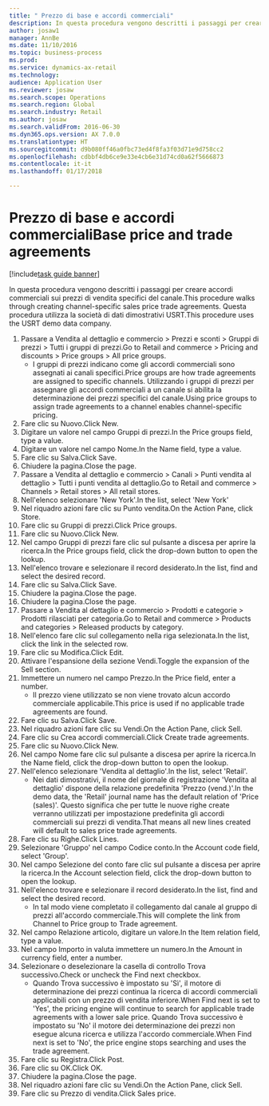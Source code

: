 ```yaml
--- 
title: " Prezzo di base e accordi commerciali"
description: In questa procedura vengono descritti i passaggi per creare accordi commerciali sui prezzi di vendita specifici del canale.
author: josaw1
manager: AnnBe
ms.date: 11/10/2016
ms.topic: business-process
ms.prod: 
ms.service: dynamics-ax-retail
ms.technology: 
audience: Application User
ms.reviewer: josaw
ms.search.scope: Operations
ms.search.region: Global
ms.search.industry: Retail
ms.author: josaw
ms.search.validFrom: 2016-06-30
ms.dyn365.ops.version: AX 7.0.0
ms.translationtype: HT
ms.sourcegitcommit: d9b080ff46a0fbc73ed4f8fa3f03d71e9d758cc2
ms.openlocfilehash: cdbbf4db6ce9e33e4cb6e31d74cd0a62f5666873
ms.contentlocale: it-it
ms.lasthandoff: 01/17/2018

---
```

# <a name="base-price-and-trade-agreements"></a><span data-ttu-id="aeebf-103"> Prezzo di base e accordi commerciali</span><span class="sxs-lookup"><span data-stu-id="aeebf-103">Base price and trade agreements</span></span>

[!include[task guide banner](../includes/task-guide-banner.md)]

<span data-ttu-id="aeebf-104">In questa procedura vengono descritti i passaggi per creare accordi commerciali sui prezzi di vendita specifici del canale.</span><span class="sxs-lookup"><span data-stu-id="aeebf-104">This procedure walks through creating channel-specific sales price trade agreements.</span></span> <span data-ttu-id="aeebf-105">Questa procedura utilizza la società di dati dimostrativi USRT.</span><span class="sxs-lookup"><span data-stu-id="aeebf-105">This procedure uses the USRT demo data company.</span></span>

1. <span data-ttu-id="aeebf-106">Passare a Vendita al dettaglio e commercio > Prezzi e sconti > Gruppi di prezzi > Tutti i gruppi di prezzi.</span><span class="sxs-lookup"><span data-stu-id="aeebf-106">Go to Retail and commerce > Pricing and discounts > Price groups > All price groups.</span></span>
    * <span data-ttu-id="aeebf-107">I gruppi di prezzi indicano come gli accordi commerciali sono assegnati ai canali specifici.</span><span class="sxs-lookup"><span data-stu-id="aeebf-107">Price groups are how trade agreements are assigned to specific channels.</span></span> <span data-ttu-id="aeebf-108">Utilizzando i gruppi di prezzi per assegnare gli accordi commerciali a un canale si abilita la determinazione dei prezzi specifici del canale.</span><span class="sxs-lookup"><span data-stu-id="aeebf-108">Using price groups to assign trade agreements to a channel enables channel-specific pricing.</span></span>  
2. <span data-ttu-id="aeebf-109">Fare clic su Nuovo.</span><span class="sxs-lookup"><span data-stu-id="aeebf-109">Click New.</span></span>
3. <span data-ttu-id="aeebf-110">Digitare un valore nel campo Gruppi di prezzi.</span><span class="sxs-lookup"><span data-stu-id="aeebf-110">In the Price groups field, type a value.</span></span>
4. <span data-ttu-id="aeebf-111">Digitare un valore nel campo Nome.</span><span class="sxs-lookup"><span data-stu-id="aeebf-111">In the Name field, type a value.</span></span>
5. <span data-ttu-id="aeebf-112">Fare clic su Salva.</span><span class="sxs-lookup"><span data-stu-id="aeebf-112">Click Save.</span></span>
6. <span data-ttu-id="aeebf-113">Chiudere la pagina.</span><span class="sxs-lookup"><span data-stu-id="aeebf-113">Close the page.</span></span>
7. <span data-ttu-id="aeebf-114">Passare a Vendita al dettaglio e commercio > Canali > Punti vendita al dettaglio > Tutti i punti vendita al dettaglio.</span><span class="sxs-lookup"><span data-stu-id="aeebf-114">Go to Retail and commerce > Channels > Retail stores > All retail stores.</span></span>
8. <span data-ttu-id="aeebf-115">Nell'elenco selezionare 'New York'.</span><span class="sxs-lookup"><span data-stu-id="aeebf-115">In the list, select 'New York'</span></span>
9. <span data-ttu-id="aeebf-116">Nel riquadro azioni fare clic su Punto vendita.</span><span class="sxs-lookup"><span data-stu-id="aeebf-116">On the Action Pane, click Store.</span></span>
10. <span data-ttu-id="aeebf-117">Fare clic su Gruppi di prezzi.</span><span class="sxs-lookup"><span data-stu-id="aeebf-117">Click Price groups.</span></span>
11. <span data-ttu-id="aeebf-118">Fare clic su Nuovo.</span><span class="sxs-lookup"><span data-stu-id="aeebf-118">Click New.</span></span>
12. <span data-ttu-id="aeebf-119">Nel campo Gruppi di prezzi fare clic sul pulsante a discesa per aprire la ricerca.</span><span class="sxs-lookup"><span data-stu-id="aeebf-119">In the Price groups field, click the drop-down button to open the lookup.</span></span>
13. <span data-ttu-id="aeebf-120">Nell'elenco trovare e selezionare il record desiderato.</span><span class="sxs-lookup"><span data-stu-id="aeebf-120">In the list, find and select the desired record.</span></span>
14. <span data-ttu-id="aeebf-121">Fare clic su Salva.</span><span class="sxs-lookup"><span data-stu-id="aeebf-121">Click Save.</span></span>
15. <span data-ttu-id="aeebf-122">Chiudere la pagina.</span><span class="sxs-lookup"><span data-stu-id="aeebf-122">Close the page.</span></span>
16. <span data-ttu-id="aeebf-123">Chiudere la pagina.</span><span class="sxs-lookup"><span data-stu-id="aeebf-123">Close the page.</span></span>
17. <span data-ttu-id="aeebf-124">Passare a Vendita al dettaglio e commercio > Prodotti e categorie > Prodotti rilasciati per categoria.</span><span class="sxs-lookup"><span data-stu-id="aeebf-124">Go to Retail and commerce > Products and categories > Released products by category.</span></span>
18. <span data-ttu-id="aeebf-125">Nell'elenco fare clic sul collegamento nella riga selezionata.</span><span class="sxs-lookup"><span data-stu-id="aeebf-125">In the list, click the link in the selected row.</span></span>
19. <span data-ttu-id="aeebf-126">Fare clic su Modifica.</span><span class="sxs-lookup"><span data-stu-id="aeebf-126">Click Edit.</span></span>
20. <span data-ttu-id="aeebf-127">Attivare l'espansione della sezione Vendi.</span><span class="sxs-lookup"><span data-stu-id="aeebf-127">Toggle the expansion of the Sell section.</span></span>
21. <span data-ttu-id="aeebf-128">Immettere un numero nel campo Prezzo.</span><span class="sxs-lookup"><span data-stu-id="aeebf-128">In the Price field, enter a number.</span></span>
    * <span data-ttu-id="aeebf-129">Il prezzo viene utilizzato se non viene trovato alcun accordo commerciale applicabile.</span><span class="sxs-lookup"><span data-stu-id="aeebf-129">This price is used if no applicable trade agreements are found.</span></span>  
22. <span data-ttu-id="aeebf-130">Fare clic su Salva.</span><span class="sxs-lookup"><span data-stu-id="aeebf-130">Click Save.</span></span>
23. <span data-ttu-id="aeebf-131">Nel riquadro azioni fare clic su Vendi.</span><span class="sxs-lookup"><span data-stu-id="aeebf-131">On the Action Pane, click Sell.</span></span>
24. <span data-ttu-id="aeebf-132">Fare clic su Crea accordi commerciali.</span><span class="sxs-lookup"><span data-stu-id="aeebf-132">Click Create trade agreements.</span></span>
25. <span data-ttu-id="aeebf-133">Fare clic su Nuovo.</span><span class="sxs-lookup"><span data-stu-id="aeebf-133">Click New.</span></span>
26. <span data-ttu-id="aeebf-134">Nel campo Nome fare clic sul pulsante a discesa per aprire la ricerca.</span><span class="sxs-lookup"><span data-stu-id="aeebf-134">In the Name field, click the drop-down button to open the lookup.</span></span>
27. <span data-ttu-id="aeebf-135">Nell'elenco selezionare 'Vendita al dettaglio'.</span><span class="sxs-lookup"><span data-stu-id="aeebf-135">In the list, select 'Retail'.</span></span>
    * <span data-ttu-id="aeebf-136">Nei dati dimostrativi, il nome del giornale di registrazione 'Vendita al dettaglio' dispone della relazione predefinita 'Prezzo (vend.)'.</span><span class="sxs-lookup"><span data-stu-id="aeebf-136">In the demo data, the 'Retail' journal name has the default relation of 'Price (sales)'.</span></span> <span data-ttu-id="aeebf-137">Questo significa che per tutte le nuove righe create verranno utilizzati per impostazione predefinita gli accordi commerciali sui prezzi di vendita.</span><span class="sxs-lookup"><span data-stu-id="aeebf-137">That means all new lines created will default to sales price trade agreements.</span></span>  
28. <span data-ttu-id="aeebf-138">Fare clic su Righe.</span><span class="sxs-lookup"><span data-stu-id="aeebf-138">Click Lines.</span></span>
29. <span data-ttu-id="aeebf-139">Selezionare 'Gruppo' nel campo Codice conto.</span><span class="sxs-lookup"><span data-stu-id="aeebf-139">In the Account code field, select 'Group'.</span></span>
30. <span data-ttu-id="aeebf-140">Nel campo Selezione del conto fare clic sul pulsante a discesa per aprire la ricerca.</span><span class="sxs-lookup"><span data-stu-id="aeebf-140">In the Account selection field, click the drop-down button to open the lookup.</span></span>
31. <span data-ttu-id="aeebf-141">Nell'elenco trovare e selezionare il record desiderato.</span><span class="sxs-lookup"><span data-stu-id="aeebf-141">In the list, find and select the desired record.</span></span>
    * <span data-ttu-id="aeebf-142">In tal modo viene completato il collegamento dal canale al gruppo di prezzi all'accordo commerciale.</span><span class="sxs-lookup"><span data-stu-id="aeebf-142">This will complete the link from Channel to Price group to Trade agreement.</span></span>  
32. <span data-ttu-id="aeebf-143">Nel campo Relazione articolo, digitare un valore.</span><span class="sxs-lookup"><span data-stu-id="aeebf-143">In the Item relation field, type a value.</span></span>
33. <span data-ttu-id="aeebf-144">Nel campo Importo in valuta immettere un numero.</span><span class="sxs-lookup"><span data-stu-id="aeebf-144">In the Amount in currency field, enter a number.</span></span>
34. <span data-ttu-id="aeebf-145">Selezionare o deselezionare la casella di controllo Trova successivo.</span><span class="sxs-lookup"><span data-stu-id="aeebf-145">Check or uncheck the Find next checkbox.</span></span>
    * <span data-ttu-id="aeebf-146">Quando Trova successivo è impostato su 'Sì', il motore di determinazione dei prezzi continua la ricerca di accordi commerciali applicabili con un prezzo di vendita inferiore.</span><span class="sxs-lookup"><span data-stu-id="aeebf-146">When Find next is set to 'Yes', the pricing engine will continue to search for applicable trade agreements with a lower sale price.</span></span> <span data-ttu-id="aeebf-147">Quando Trova successivo è impostato su 'No' il motore dei determinazione dei prezzi non esegue alcuna ricerca e utilizza l'accordo commerciale.</span><span class="sxs-lookup"><span data-stu-id="aeebf-147">When Find next is set to 'No', the price engine stops searching and uses the trade agreement.</span></span>  
35. <span data-ttu-id="aeebf-148">Fare clic su Registra.</span><span class="sxs-lookup"><span data-stu-id="aeebf-148">Click Post.</span></span>
36. <span data-ttu-id="aeebf-149">Fare clic su OK.</span><span class="sxs-lookup"><span data-stu-id="aeebf-149">Click OK.</span></span>
37. <span data-ttu-id="aeebf-150">Chiudere la pagina.</span><span class="sxs-lookup"><span data-stu-id="aeebf-150">Close the page.</span></span>
38. <span data-ttu-id="aeebf-151">Nel riquadro azioni fare clic su Vendi.</span><span class="sxs-lookup"><span data-stu-id="aeebf-151">On the Action Pane, click Sell.</span></span>
39. <span data-ttu-id="aeebf-152">Fare clic su Prezzo di vendita.</span><span class="sxs-lookup"><span data-stu-id="aeebf-152">Click Sales price.</span></span>


